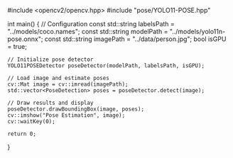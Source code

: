 #include <opencv2/opencv.hpp>
#include "pose/YOLO11-POSE.hpp"

int main() {
    // Configuration
    const std::string labelsPath = "../models/coco.names";
    const std::string modelPath = "../models/yolo11n-pose.onnx";
    const std::string imagePath = "../data/person.jpg";
    bool isGPU = true;

    // Initialize pose detector
    YOLO11POSEDetector poseDetector(modelPath, labelsPath, isGPU);
    
    // Load image and estimate poses
    cv::Mat image = cv::imread(imagePath);
    std::vector<PoseDetection> poses = poseDetector.detect(image);
    
    // Draw results and display
    poseDetector.drawBoundingBox(image, poses);
    cv::imshow("Pose Estimation", image);
    cv::waitKey(0);
    
    return 0;
}
